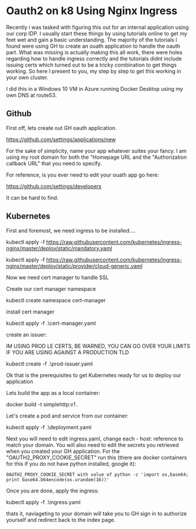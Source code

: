 # Oauth2 on k8 Using Nginx Ingress

Recently i was tasked with figuring this out for an internal application using our corp IDP. I usually start these things by using tutorials online to get my feet wet and gain a basic understanding. The majority of the tutorials I found were using GH to create an ouath application to handle the oauth part. What was missing is actually making this all work, there were holes regarding how to handle ingress correctly and the tutorials didnt include issuing certs which turned out to be a tricky combination to get things working. So here I present to you, my step by step to get this working in your own cluster.

I did this in a Windows 10 VM in Azure running Docker Desktop using my own DNS at route53.

## Github
First off, lets create out GH oauth application.

https://github.com/settings/applications/new

For the sake of simplicity, name your app whatever suites your fancy. I am using my root domain for both the "Homepage URL and the "Authorization callback URL" that you need to specify.

For reference, is you ever need to edit your ouath app go here:

https://github.com/settings/developers

It can be hard to find.


## Kubernetes
First and foremost, we need ingress to be installed....

kubectl apply -f https://raw.githubusercontent.com/kubernetes/ingress-nginx/master/deploy/static/mandatory.yaml

kubectl apply -f https://raw.githubusercontent.com/kubernetes/ingress-nginx/master/deploy/static/provider/cloud-generic.yaml

Now we need cert manager to handle SSL


Create our cert manager namespace

kubectl create namespace cert-manager

install cert manager

kubectl apply -f .\cert-manager.yaml

create an issuer: 

IM USING PROD LE CERTS, BE WARNED, YOU CAN GO OVER YOUR LIMITS IF YOU ARE USING AGAINST A PRODUCTION TLD

kubectl create -f .\prod-issuer.yaml

Ok that is the prerequisites to get Kubernetes ready for us to deploy our application

Lets build the app as a local container:

docker build -t simplehttp:v1 . 

Let's create a pod and service from our container:

kubectl apply -f .\deployment.yaml

Next you will need to edit ingress.yaml, change each - host: reference to match your domain. You will also need to edit the secrets you retrieved when you created your GH application. For the "OAUTH2_PROXY_COOKIE_SECRET" run this (there are docker containers for this if you do not have python installed, google it):

``` 
OAUTH2_PROXY_COOKIE_SECRET with value of python -c 'import os,base64; print base64.b64encode(os.urandom(16))' 
```

Once you are done, apply the ingress:

kubectl apply -f .\ingress.yaml

thats it, naviageting to your domain will take you to GH sign in to authorize yourself and redirect back to the index page. 

